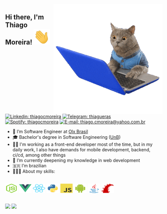 <img align="right" width="350" height="350" src="https://github.com/thiagocmoreira/thiagocmoreira/blob/master/gifs/pc-cat.gif">

<h2>
  Hi there, I'm Thiago Moreira!
  <img style="margin: 0 auto" src="https://github.com/thiagocmoreira/thiagocmoreira/blob/master/gifs/hello.gif" height="50">
</h2>

[![Linkedin: thiagocmoreira](https://img.shields.io/badge/-thiagocmoreira-blue?style=for-the-badge&logo=Linkedin&logoColor=white&link=https://www.linkedin.com/in/thiagocmoreira/)](https://www.linkedin.com/in/thiagocmoreira/)
[![Telegram: thiagueras](https://img.shields.io/badge/-thiagueras-555?style=for-the-badge&logo=Telegram&logoColor=white&link=https://t.me/thiagueras)](https://t.me/thiagocmoreira)
[![Spotify: thiagocmoreira](https://img.shields.io/badge/thiagocmoreira-1ED760?style=for-the-badge&logo=Spotify&logoColor=white&link=https://open.spotify.com/user/thiagocmoreira?si=0gFrvBxpQlSlwuoP4Une6Q)](https://open.spotify.com/user/thiagocmoreira?si=0gFrvBxpQlSlwuoP4Une6Q)
[![E-mail: thiago.cmoreira@yahoo.com.br](https://img.shields.io/badge/email_me-6001D2?style=for-the-badge&logo=Yahoo!&logoColor=white&link=mailto:thiago.moreira@yahoo.com.br)](mailto:thiago.moreira@yahoo.com.br)

- 💼 I’m Software Engineer at [Olx Brasil](https://github.com/olxbr)
- 🎓 Bachelor's degree in Software Engineering ([UnB](https://www.unb.br/))
- 👍🏽 I'm working as a front-end developer most of the time, but in my daily work, I also have demands for mobile development, backend, ci/cd, among other things
- 🌱 I’m currently deepening my knowledge in web development
- 🇧🇷 I’m brazilian
- 👨🏽‍💻 About my skills:

<div style="display: inline_block"><br>
  <img align="center" height="30" width="40" src="https://raw.githubusercontent.com/devicons/devicon/master/icons/nodejs/nodejs-plain.svg">
  <img align="center" height="30" width="40" src="https://raw.githubusercontent.com/devicons/devicon/master/icons/vuejs/vuejs-original.svg">
  <img align="center" height="30" width="40" src="https://raw.githubusercontent.com/devicons/devicon/master/icons/react/react-original.svg">
  <img align="center" height="30" width="40" src="https://raw.githubusercontent.com/devicons/devicon/master/icons/python/python-original.svg">
  <img align="center" height="30" width="40" src="https://raw.githubusercontent.com/devicons/devicon/master/icons/javascript/javascript-original.svg">
  <img align="center" height="30" width="40" src="https://raw.githubusercontent.com/devicons/devicon/master/icons/android/android-plain.svg">
  <img align="center" height="30" width="40" src="https://raw.githubusercontent.com/devicons/devicon/master/icons/java/java-original.svg">
  <img align="center" height="30" width="40" src="https://raw.githubusercontent.com/devicons/devicon/master/icons/rails/rails-plain.svg">
  <!-- <img align="right" width="350" src="https://github.com/thiagocmoreira/thiagocmoreira/blob/master/gifs/pc-cat.gif"> -->
</div>

</br>
</br>

<!--
```javascript
let thiago = {
  code: ['Javascript', 'Python', 'C/C++', 'Java'],
  frontend: ['Vue.js', 'Quasar.js', 'HTML/PUG.js', 'CSS/SASS/Stylus'],
  backend: ['Node.js', 'Ruby on Rails'],
  db: ['SQL', 'NoSQL', 'GraphQL'],
  others: ['Git', 'Docker basics', 'AI/ML concepts'],
  design: ['Adobe XD', 'Photoshop', 'Illustrator']
}
```
-->
<!-- ![Top Langs](https://github-readme-stats.vercel.app/api/top-langs/?username=thiagocmoreira&count_private=true) -->

<div>
  <img height="160em" src="https://github-readme-stats.vercel.app/api/wakatime?username=thiagocmoreira&show_icons=true&theme=algolia"/>
  <img height="160em" src="https://github-readme-stats.vercel.app/api?username=thiagocmoreira&show_icons=true&theme=algolia"/>
<div>
